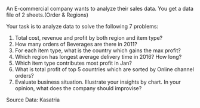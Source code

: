 An E-commercial company wants to analyze their sales data.
You get a data file of 2 sheets.(Order & Regions)

Your task is to analyze data to solve the following 7 problems:
1. Total cost, revenue and profit by both region and item type?
2. How many orders of Beverages are there in 2011?
3. For each item type, what is the country which gains the max profit?
4. Which region has longest average delivery time in 2016? How long?
5. Which item type contributes most profit in Jan? 
6. What is total profit of top 5 countries which are sorted by Online channel orders?
7. Evaluate business situation. Illustrate your insights by chart. In your opinion, what does the company should improvise?

Source Data: Kasatria
